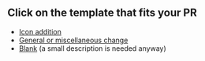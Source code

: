 ## Click on the template that fits your PR
<!-- Use the `Preview` tab. -->
* [Icon addition](?expand=1&template=icon_addition.md)
* [General or miscellaneous change](?expand=1&template=general_change.md)
* [Blank](?expand=1&body=+) (a small description is needed anyway)
